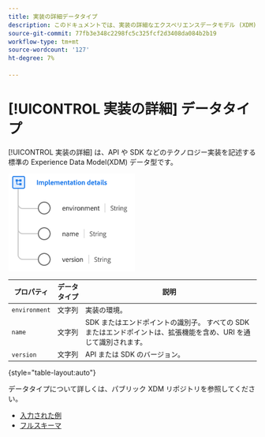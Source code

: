 ```yaml
---
title: 実装の詳細データタイプ
description: このドキュメントでは、実装の詳細なエクスペリエンスデータモデル (XDM) データタイプの概要を説明します。
source-git-commit: 77fb3e348c2298fc5c325fcf2d3408da084b2b19
workflow-type: tm+mt
source-wordcount: '127'
ht-degree: 7%

---
```


# [!UICONTROL 実装の詳細] データタイプ

[!UICONTROL 実装の詳細] は、API や SDK などのテクノロジー実装を記述する標準の Experience Data Model(XDM) データ型です。

![データタイプの構造](../images/data-types/implementation-details.png)

| プロパティ | データタイプ | 説明 |
| --- | --- | --- |
| `environment` | 文字列 | 実装の環境。 |
| `name` | 文字列 | SDK またはエンドポイントの識別子。 すべての SDK またはエンドポイントは、拡張機能を含め、URI を通じて識別されます。 |
| `version` | 文字列 | API または SDK のバージョン。 |

{style=&quot;table-layout:auto&quot;}

データタイプについて詳しくは、パブリック XDM リポジトリを参照してください。

* [入力された例](https://github.com/adobe/xdm/blob/master/components/datatypes/industry-verticals/implementationdetails.example.1.json)
* [フルスキーマ](https://github.com/adobe/xdm/blob/master/components/datatypes/industry-verticals/implementationdetails.schema.json)
